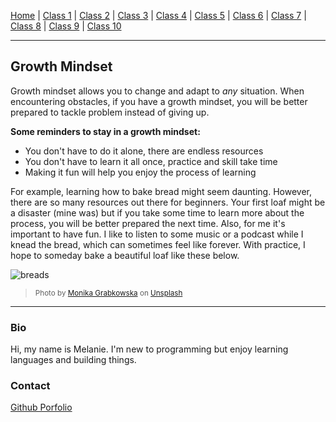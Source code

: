 [Home](README.md) | [Class 1](class1.md) | [Class 2](class2.md) | [Class 3](class3.md) | [Class 4](class4.md) | [Class 5](class5.md) | [Class 6](class6.md) | [Class 7](class7.md) | [Class 8](class8.md) | [Class 9](class9.md) | [Class 10](class10.md)

---

## Growth Mindset
Growth mindset allows you to change and adapt to *any* situation. When encountering obstacles, if you have a growth mindset, you will be better prepared to tackle problem instead of giving up. 

**Some reminders to stay in a growth mindset:**
- You don't have to do it alone, there are endless resources
- You don't have to learn it all once, practice and skill take time
- Making it fun will help you enjoy the process of learning


For example, learning how to bake bread might seem daunting. However, there are so many resources out there for beginners. Your first loaf might be a disaster (mine was) but if you take some time to learn more about the process, you will be better prepared the next time. Also, for me it's important to have fun. I like to listen to some music or a podcast while I knead the bread, which can sometimes feel like forever. With practice, I hope to someday bake a beautiful loaf like these below.

![breads](https://user-images.githubusercontent.com/117950255/201762210-637c878a-ea54-4ce7-ab74-1195d8db5d2c.jpg)

><sub>Photo by <a href="https://unsplash.com/@moniqa?utm_source=unsplash&utm_medium=referral&utm_content=creditCopyText">Monika Grabkowska</a> on <a href="https://unsplash.com/?utm_source=unsplash&utm_medium=referral&utm_content=creditCopyText">Unsplash</a></sub>

---

### Bio
Hi, my name is Melanie. I'm new to programming but enjoy learning languages and building things.

### Contact

[Github Porfolio](https://github.com/melanie-johnston)
